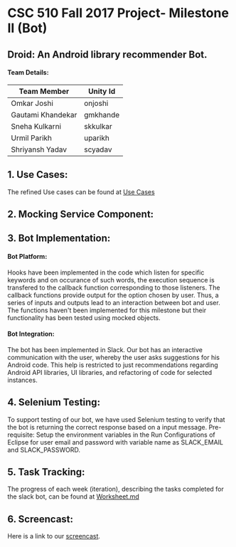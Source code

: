 # CSC 510 Fall 2017 Project- Milestone II (Bot)

## Droid: An Android library recommender Bot.


#### Team Details:     

| Team Member   | Unity Id   | 
| ------------- | ------------  | 
| Omkar Joshi | onjoshi |
| Gautami Khandekar | gmkhande | 
| Sneha Kulkarni | skkulkar | 
| Urmil Parikh | uparikh |
| Shriyansh Yadav | scyadav |  

## 1. Use Cases:  


   The refined Use cases can be found at [Use Cases](https://github.ncsu.edu/uparikh/CSC-510-Bot-Controller/blob/master/usecases.md)   
   
   
## 2. Mocking Service Component:    


## 3. Bot Implementation:  

#### Bot Platform:

   Hooks have been implemented in the code which listen for specific keywords and on occurance of such words, the  execution sequence is    transfered to the callback function corresponding to those listeners. The callback functions provide output for the option chosen by    user. Thus, a series of inputs and outputs lead to an interaction between bot and user. The functions haven't been implemented for      this milestone but their functionality has been tested using mocked objects.


#### Bot Integration:    

   The bot has been implemented in Slack. Our bot has an interactive communication with the user, whereby the user asks suggestions for    his Android code. This help is restricted to just recommendations regarding Android API libraries, UI libraries, and refactoring of      code for selected instances.


## 4. Selenium Testing:  
   To support testing of our bot, we have used Selenium testing to verify that the bot is returning the correct response based on a input message.
   Pre-requisite: Setup the environment variables in the Run Configurations of Eclipse for user email and password with variable name as SLACK_EMAIL and SLACK_PASSWORD.

## 5. Task Tracking:  
   
   
   The progress of each week (iteration), describing the tasks completed for the slack bot, can be found at [Worksheet.md](https://github.ncsu.edu/uparikh/CSC-510-Bot-Controller/blob/master/Worksheet.md)


## 6. Screencast:  

Here is a link to our [screencast]().
